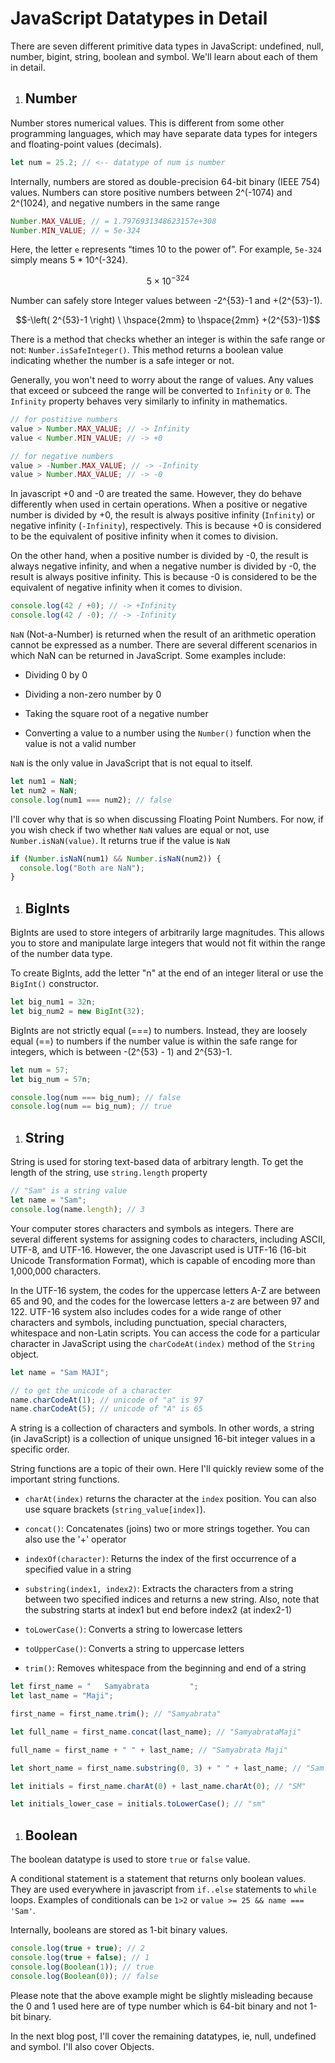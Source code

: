 # JavaScript Datatypes in Detail

There are seven different primitive data types in JavaScript: undefined, null, number, bigint, string, boolean and symbol. We'll learn about each of them in detail.

1. ## Number
    

Number stores numerical values. This is different from some other programming languages, which may have separate data types for integers and floating-point values (decimals).

```javascript
let num = 25.2; // <-- datatype of num is number
```

Internally, numbers are stored as double-precision 64-bit binary (IEEE 754) values. Numbers can store positive numbers between 2^(-1074) and 2^(1024), and negative numbers in the same range

```javascript
Number.MAX_VALUE; // = 1.7976931348623157e+308
Number.MIN_VALUE; // = 5e-324
```

Here, the letter `e` represents “times 10 to the power of”. For example, `5e-324` simply means 5 \* 10^(-324).

$$5\times 10^{-324}$$

Number can safely store Integer values between -2^{53}-1 and +(2^{53}-1).

$$-\left( 2^{53}-1 \right) \ \hspace{2mm} to \hspace{2mm} +(2^{53}-1)$$

There is a method that checks whether an integer is within the safe range or not: `Number.isSafeInteger()`. This method returns a boolean value indicating whether the number is a safe integer or not.

Generally, you won't need to worry about the range of values. Any values that exceed or subceed the range will be converted to `Infinity` or `0`. The `Infinity` property behaves very similarly to infinity in mathematics.

```javascript
// for postitive numbers
value > Number.MAX_VALUE; // -> Infinity
value < Number.MIN_VALUE; // -> +0

// for negative numbers
value > -Number.MAX_VALUE; // -> -Infinity
value > Number.MAX_VALUE; // -> -0
```

In javascript +0 and -0 are treated the same. However, they do behave differently when used in certain operations. When a positive or negative number is divided by +0, the result is always positive infinity (`Infinity`) or negative infinity (`-Infinity`), respectively. This is because +0 is considered to be the equivalent of positive infinity when it comes to division.

On the other hand, when a positive number is divided by -0, the result is always negative infinity, and when a negative number is divided by -0, the result is always positive infinity. This is because -0 is considered to be the equivalent of negative infinity when it comes to division.

```javascript
console.log(42 / +0); // -> +Infinity
console.log(42 / -0); // -> -Infinity
```

`NaN` (Not-a-Number) is returned when the result of an arithmetic operation cannot be expressed as a number. There are several different scenarios in which NaN can be returned in JavaScript. Some examples include:

* Dividing 0 by 0
    
* Dividing a non-zero number by 0
    
* Taking the square root of a negative number
    
* Converting a value to a number using the `Number()` function when the value is not a valid number
    

`NaN` is the only value in JavaScript that is not equal to itself.

```javascript
let num1 = NaN;
let num2 = NaN;
console.log(num1 === num2); // false
```

I'll cover why that is so when discussing Floating Point Numbers. For now, if you wish check if two whether `NaN` values are equal or not, use `Number.isNaN(value)`. It returns true if the value is `NaN`

```javascript
if (Number.isNaN(num1) && Number.isNaN(num2)) {
  console.log("Both are NaN");
}
```

1. ## BigInts
    

BigInts are used to store integers of arbitrarily large magnitudes. This allows you to store and manipulate large integers that would not fit within the range of the number data type.

To create BigInts, add the letter "n" at the end of an integer literal or use the `BigInt()` constructor.

```javascript
let big_num1 = 32n;
let big_num2 = new BigInt(32);
```

BigInts are not strictly equal (===) to numbers. Instead, they are loosely equal (==) to numbers if the number value is within the safe range for integers, which is between -(2^{53} - 1) and 2^{53}-1.

```javascript
let num = 57;
let big_num = 57n;

console.log(num === big_num); // false
console.log(num == big_num); // true
```

1. ## String
    

String is used for storing text-based data of arbitrary length. To get the length of the string, use `string.length` property

```javascript
// "Sam" is a string value
let name = "Sam";
console.log(name.length); // 3
```

Your computer stores characters and symbols as integers. There are several different systems for assigning codes to characters, including ASCII, UTF-8, and UTF-16. However, the one Javascript used is UTF-16 (16-bit Unicode Transformation Format), which is capable of encoding more than 1,000,000 characters.

In the UTF-16 system, the codes for the uppercase letters A-Z are between 65 and 90, and the codes for the lowercase letters a-z are between 97 and 122. UTF-16 system also includes codes for a wide range of other characters and symbols, including punctuation, special characters, whitespace and non-Latin scripts. You can access the code for a particular character in JavaScript using the `charCodeAt(index)` method of the `String` object.

```javascript
let name = "Sam MAJI";

// to get the unicode of a character
name.charCodeAt(1); // unicode of "a" is 97
name.charCodeAt(5); // unicode of "A" is 65
```

A string is a collection of characters and symbols. In other words, a string (in JavaScript) is a collection of unique unsigned 16-bit integer values in a specific order.

String functions are a topic of their own. Here I'll quickly review some of the important string functions.

* `charAt(index)` returns the character at the `index` position. You can also use square brackets (`string_value[index]`).
    
* `concat()`: Concatenates (joins) two or more strings together. You can also use the '+' operator
    
* `indexOf(character)`: Returns the index of the first occurrence of a specified value in a string
    
* `substring(index1, index2)`: Extracts the characters from a string between two specified indices and returns a new string. Also, note that the substring starts at index1 but end before index2 (at index2-1)
    
* `toLowerCase()`: Converts a string to lowercase letters
    
* `toUpperCase()`: Converts a string to uppercase letters
    
* `trim()`: Removes whitespace from the beginning and end of a string
    

```javascript
let first_name = "   Samyabrata         ";
let last_name = "Maji";

first_name = first_name.trim(); // "Samyabrata"

let full_name = first_name.concat(last_name); // "SamyabrataMaji"

full_name = first_name + " " + last_name; // "Samyabrata Maji"

let short_name = first_name.substring(0, 3) + " " + last_name; // "Sam Maji"

let initials = first_name.charAt(0) + last_name.charAt(0); // "SM"

let initials_lower_case = initials.toLowerCase(); // "sm"
```

1. ## Boolean
    

The boolean datatype is used to store `true` or `false` value.

A conditional statement is a statement that returns only boolean values. They are used everywhere in javascript from `if..else` statements to `while` loops. Examples of conditionals can be `1>2` or `value >= 25 && name === 'Sam'`.

Internally, booleans are stored as 1-bit binary values.

```javascript
console.log(true + true); // 2
console.log(true + false); // 1
console.log(Boolean(1)); // true
console.log(Boolean(0)); // false
```

Please note that the above example might be slightly misleading because the 0 and 1 used here are of type number which is 64-bit binary and not 1-bit binary.

In the next blog post, I'll cover the remaining datatypes, ie, null, undefined and symbol. I'll also cover Objects.